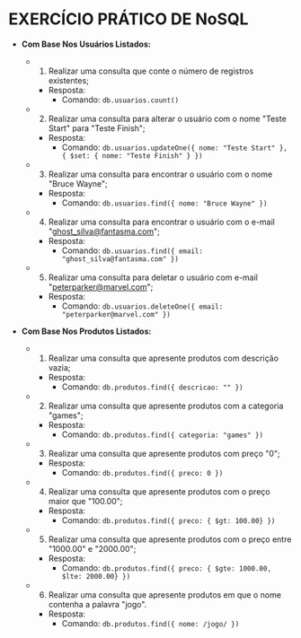 # EXERCÍCIO PRÁTICO DE NoSQL

- **Com Base Nos Usuários Listados:**

    - 1) Realizar uma consulta que conte o número de registros existentes;
        - Resposta: 
            - Comando: ```db.usuarios.count()```

    - 2) Realizar uma consulta para alterar o usuário com o nome "Teste Start" para "Teste Finish";
        - Resposta: 
            - Comando: ```db.usuarios.updateOne({ nome: "Teste Start" }, { $set: { nome: "Teste Finish" } })```

    - 3) Realizar uma consulta para encontrar o usuário com o nome "Bruce Wayne";
        - Resposta: 
            - Comando: ```db.usuarios.find({ nome: "Bruce Wayne" })```
    
    - 4) Realizar uma consulta para encontrar o usuário com o e-mail "ghost_silva@fantasma.com";
        - Resposta: 
            - Comando: ```db.usuarios.find({ email: "ghost_silva@fantasma.com" })```

    - 5) Realizar uma consulta para deletar o usuário com e-mail "peterparker@marvel.com";
        - Resposta: 
            - Comando: ```db.usuarios.deleteOne({ email: "peterparker@marvel.com" })```

- **Com Base Nos Produtos Listados:**

    - 1) Realizar uma consulta que apresente produtos com descrição vazia;
        - Resposta: 
            - Comando: ```db.produtos.find({ descricao: "" })```

    - 2) Realizar uma consulta que apresente produtos com a categoria "games";
        - Resposta:
            - Comando: ```db.produtos.find({ categoria: "games" })```

    - 3) Realizar uma consulta que apresente produtos com preço "0";
        - Resposta:
            - Comando: ```db.produtos.find({ preco: 0 })```

    - 4) Realizar uma consulta que apresente produtos com o preço maior que "100.00";
        - Resposta:
            - Comando: ```db.produtos.find({ preco: { $gt: 100.00} })```

    - 5) Realizar uma consulta que apresente produtos com o preço entre "1000.00" e "2000.00";
        - Resposta:
            - Comando: ```db.produtos.find({ preco: { $gte: 1000.00, $lte: 2000.00} })```

    - 6) Realizar uma consulta que apresente produtos em que o nome contenha a palavra "jogo".
        - Resposta:
            - Comando: ```db.produtos.find({ nome: /jogo/ })```